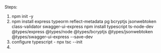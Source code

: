 Steps:
1. npm init -y
2. npm install express typeorm reflect-metadata pg bcryptjs jsonwebtoken class-validator swagger-ui-express
npm install typescript ts-node-dev @types/express @types/node @types/bcryptjs @types/jsonwebtoken @types/swagger-ui-express --save-dev
3.  configure typescript - npx tsc --init
4. 